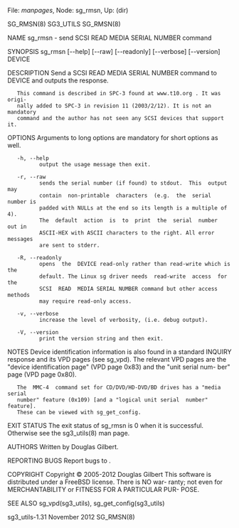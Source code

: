 File: *manpages*,  Node: sg_rmsn,  Up: (dir)

SG_RMSN(8)                         SG3_UTILS                        SG_RMSN(8)



NAME
       sg_rmsn - send SCSI READ MEDIA SERIAL NUMBER command

SYNOPSIS
       sg_rmsn [--help] [--raw] [--readonly] [--verbose] [--version] DEVICE

DESCRIPTION
       Send  a SCSI READ MEDIA SERIAL NUMBER command to DEVICE and outputs the
       response.

       This command is described in SPC-3 found at www.t10.org . It was origi-
       nally added to SPC-3 in revision 11 (2003/2/12). It is not an mandatory
       command and the author has not seen any SCSI devices that support it.

OPTIONS
       Arguments to long options are mandatory for short options as well.

       -h, --help
              output the usage message then exit.

       -r, --raw
              sends the serial number (if found) to stdout.  This  output  may
              contain  non-printable  characters  (e.g.  the  serial number is
              padded with NULLs at the end so its length is a multiple of  4).
              The  default  action  is  to  print  the  serial  number  out in
              ASCII-HEX with ASCII characters to the right. All error messages
              are sent to stderr.

       -R, --readonly
              opens  the  DEVICE read-only rather than read-write which is the
              default. The Linux sg driver needs  read-write  access  for  the
              SCSI  READ  MEDIA SERIAL NUMBER command but other access methods
              may require read-only access.

       -v, --verbose
              increase the level of verbosity, (i.e. debug output).

       -V, --version
              print the version string and then exit.

NOTES
       Device identification information is also found in a  standard  INQUIRY
       response and its VPD pages (see sg_vpd). The relevant VPD pages are the
       "device identification page" (VPD page 0x83) and the "unit serial  num-
       ber" page (VPD page 0x80).

       The  MMC-4  command set for CD/DVD/HD-DVD/BD drives has a "media serial
       number" feature (0x109) [and a "logical unit serial  number"  feature].
       These can be viewed with sg_get_config.

EXIT STATUS
       The  exit  status  of sg_rmsn is 0 when it is successful. Otherwise see
       the sg3_utils(8) man page.

AUTHORS
       Written by Douglas Gilbert.

REPORTING BUGS
       Report bugs to <dgilbert at interlog dot com>.

COPYRIGHT
       Copyright © 2005-2012 Douglas Gilbert
       This software is distributed under a FreeBSD license. There is NO  war-
       ranty;  not  even  for MERCHANTABILITY or FITNESS FOR A PARTICULAR PUR-
       POSE.

SEE ALSO
       sg_vpd(sg3_utils), sg_get_config(sg3_utils)



sg3_utils-1.31                   November 2012                      SG_RMSN(8)
